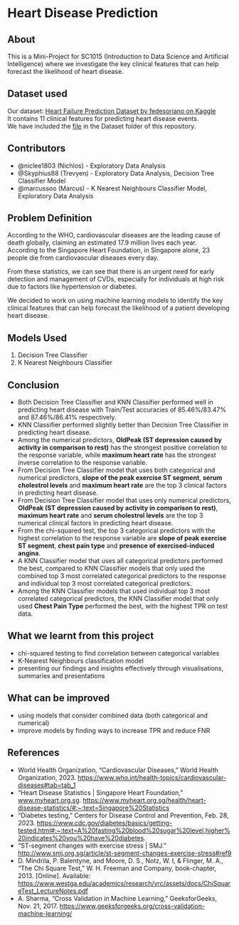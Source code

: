 # Heart Disease Prediction

## About
This is a Mini-Project for SC1015 (Introduction to Data Science and Artificial Intelligence) where we investigate the key clinical features that can help forecast the likelihood of heart disease.

## Dataset used
Our dataset: [Heart Failure Prediction Dataset by fedesoriano on Kaggle](https://www.kaggle.com/datasets/fedesoriano/heart-failure-prediction)  
It contains 11 clinical features for predicting heart disease events.  
We have included the [file](https://github.com/niclee1803/SC1015-Mini-Project/blob/main/Dataset/heart.csv) in the Dataset folder of this repository.   

## Contributors
* @niclee1803 (Nichlos) - Exploratory Data Analysis
* @Skyphius88 (Trevyen) - Exploratory Data Analysis, Decision Tree Classifier Model
* @marcussoo (Marcus) - K Nearest Neighbours Classifier Model, Exploratory Data Analysis

## Problem Definition
According to the WHO, cardiovascular diseases are the leading cause of death globally, claiming an estimated 17.9 million lives each year.    
According to the Singapore Heart Foundation, in Singapore alone, 23 people die from cardiovascular diseases every day.
   
From these statistics, we can see that there is an urgent need for early detection and management of CVDs, especially for individuals at high risk due to factors like hypertension or diabetes.    
    
We decided to work on using machine learning models to identify the key clinical features that can help forecast the likelihood of a patient developing heart disease.    


## Models Used
1. Decision Tree Classifier
2. K Nearest Neighbours Classifier


## Conclusion
* Both Decision Tree Classifier and KNN Classifier performed well in predicting heart disease with Train/Test accuracies of 85.46%/83.47% and 87.46%/86.41% respectively.
* KNN Classifier performed slightly better than Decision Tree Classifier in predicting heart disease.
* Among the numerical predictors, **OldPeak (ST depression caused by activity in comparison to rest)** has the strongest positive correlation to the response variable, while **maximum heart rate** has the strongest inverse correlation to the response variable.
* From Decision Tree Classifier model that uses both categorical and numerical predictors, **slope of the peak exercise ST segment**, **serum cholestrol levels** and **maximum heart rate** are the top 3 clinical factors in predicting heart disease.
* From Decision Tree Classifier model that uses only numerical predictors, **OldPeak (ST depression caused by activity in comparison to rest)**, **maximum heart rate** and **serum cholestrol levels** are the top 3 numerical clinical factors in predicting heart disease.
* From the chi-squared test, the top 3 categorical predictors with the highest correlation to the response variable are **slope of peak exercise ST segment**, **chest pain type** and **presence of exercised-induced angina**.
* A KNN Classifier model that uses all categorical predictors performed the best, compared to KNN Classifier models that only used the combined top 3 most correlated categorical predictors to the response and individual top 3 most correlated categorical predictors.
* Among the KNN Classifier models that used individual top 3 most correlated categorical predictors, the KNN Classifier model that only used **Chest Pain Type** performed the best, with the highest TPR on test data.

## What we learnt from this project
* chi-squared testing to find correlation between categorical variables
* K-Nearest Neighbours classification model
* presenting our findings and insights effectively through visualisations, summaries and presentations

## What can be improved
* using models that consider combined data (both categorical and numerical)
* improve models by finding ways to increase TPR and reduce FNR

## References
* World Health Organization, “Cardiovascular Diseases,” World Health Organization, 2023. https://www.who.int/health-topics/cardiovascular-diseases#tab=tab_1‌    
* “Heart Disease Statistics | Singapore Heart Foundation,” www.myheart.org.sg. https://www.myheart.org.sg/health/heart-disease-statistics/#:~:text=Singapore%20Statistics    
* “Diabetes testing,” Centers for Disease Control and Prevention, Feb. 28, 2023. https://www.cdc.gov/diabetes/basics/getting-tested.html#:~:text=A%20fasting%20blood%20sugar%20level,higher%20indicates%20you%20have%20diabetes.      
* “ST-segment changes with exercise stress | SMJ.” http://www.smj.org.sg/article/st-segment-changes-exercise-stress#ref9    
* D. Mindrila, P. Balentyne, and Moore, D. S., Notz, W. I, & Flinger, M. A., “The Chi Square Test,” W. H. Freeman and Company, book-chapter, 2013. [Online]. Available: https://www.westga.edu/academics/research/vrc/assets/docs/ChiSquareTest_LectureNotes.pdf    
* A. Sharma, “Cross Validation in Machine Learning,” GeeksforGeeks, Nov. 21, 2017. https://www.geeksforgeeks.org/cross-validation-machine-learning/ ‌
